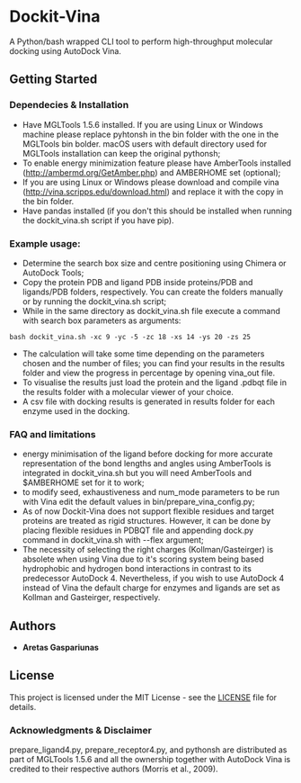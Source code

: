 # Dockit-Vina

A Python/bash wrapped CLI tool to perform high-throughput molecular docking using AutoDock Vina.

## Getting Started

### Dependecies & Installation

* Have MGLTools 1.5.6 installed. If you are using Linux or Windows machine please replace pyhtonsh in the bin folder with the one in the MGLTools bin bolder. macOS users with default directory used for MGLTools installation can keep the original pythonsh;
* To enable energy minimization feature please have AmberTools installed (http://ambermd.org/GetAmber.php) and AMBERHOME set (optional);
* If you are using Linux or Windows please download and compile vina (http://vina.scripps.edu/download.html) and replace it with the copy in the bin folder.
* Have pandas installed (if you don't this should be installed when running the dockit_vina.sh script if you have pip).

### Example usage:

* Determine the search box size and centre positioning using Chimera or AutoDock Tools;
* Copy the protein PDB and ligand PDB inside proteins/PDB and ligands/PDB folders, respectively. You can create the folders manually or by running the dockit_vina.sh script;
* While in the same directory as dockit_vina.sh file execute a command with search box parameters as arguments:
```
bash dockit_vina.sh -xc 9 -yc -5 -zc 18 -xs 14 -ys 20 -zs 25
```
* The calculation will take some time depending on the parameters chosen and the number of files; you can find your results in the results folder and view the progress in percentage by opening vina_out file.
* To visualise the results just load the protein and the ligand .pdbqt file in the results folder with a molecular viewer of your choice.
* A csv file with docking results is generated in results folder for each enzyme used in the docking.

### FAQ and limitations

* energy minimisation of the ligand before docking for more accurate representation of the bond lengths and angles using AmberTools is integrated in dockit_vina.sh but you will need AmberTools and $AMBERHOME set for it to work;
* to modify seed, exhaustiveness and num_mode parameters to be run with Vina edit the default values in bin/prepare_vina_config.py;
* As of now Dockit-Vina does not support flexible residues and target proteins are treated as rigid structures. However, it can be done by placing flexible residues in PDBQT file and appending dock.py command in dockit_vina.sh with --flex argument;
* The necessity of selecting the right charges (Kollman/Gasteirger) is absolete when using Vina due to it's scoring system being based hydrophobic and hydrogen bond interactions in contrast to its predecessor AutoDock 4. Nevertheless, if you wish to use AutoDock 4 instead of Vina the default charge for enzymes and ligands are set as Kollman and Gasteirger, respectively.

## Authors
* **Aretas Gaspariunas**

## License
This project is licensed under the MIT License - see the [LICENSE](LICENSE) file for details.

### Acknowledgments & Disclaimer
prepare_ligand4.py, prepare_receptor4.py, and pythonsh are distributed as part of MGLTools 1.5.6 and all the ownership together with AutoDock Vina is credited to their respective authors (Morris et al., 2009).
